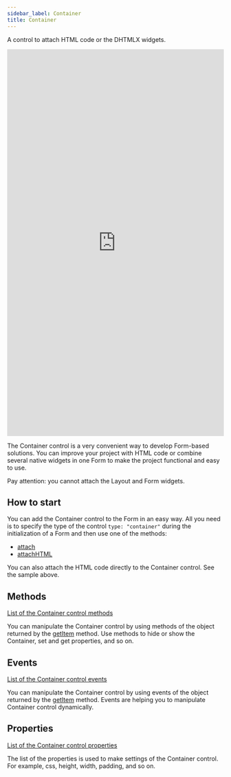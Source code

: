 ```yaml
---
sidebar_label: Container
title: Container
---      
```


A control to attach HTML code or the DHTMLX widgets.

<iframe src="https://snippet.dhtmlx.com/cnxi9eqq?mode=js" frameborder="0" class="snippet_iframe" width="100%" height="900"></iframe>

The Container control is a very convenient way to develop Form-based solutions. You can improve your project with HTML code or combine several native widgets in one Form to make the project functional and easy to use.

Pay attention: you cannot attach the Layout and Form widgets.

## How to start

You can add the Container control to the Form in an easy way. All you need is to specify the type of the control `type: "container"` during the initialization of a Form and then use one of the methods: 
- [attach](form/api/container/container_attach_method.md)
- [attachHTML](form/api/container/container_attachHTML_method.md)

You can also attach the HTML code directly to the Container control. See the sample above.

## Methods 

[List of the Container control methods](form/api/api_overview.md#container-methods)

You can manipulate the Container control by using methods of the object returned by the [getItem](form/api/form_getitem_method.md) method. Use methods to hide or show the Container, set and get properties, and so on.

## Events

[List of the Container control events](form/api/api_overview.md#container-events)

You can manipulate the Container control by using events of the object returned by the [getItem](form/api/form_getitem_method.md) method. Events are helping you to manipulate Container control dynamically.

## Properties

[List of the Container control properties](form/api/container/api_container_properties.md)

The list of the properties is used to make settings of the Container control. For example, css, height, width, padding, and so on. 
